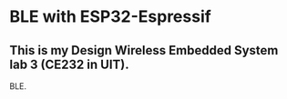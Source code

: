 # BLE with ESP32-Espressif
## This is my Design Wireless Embedded System lab 3 (CE232 in UIT).
BLE.
